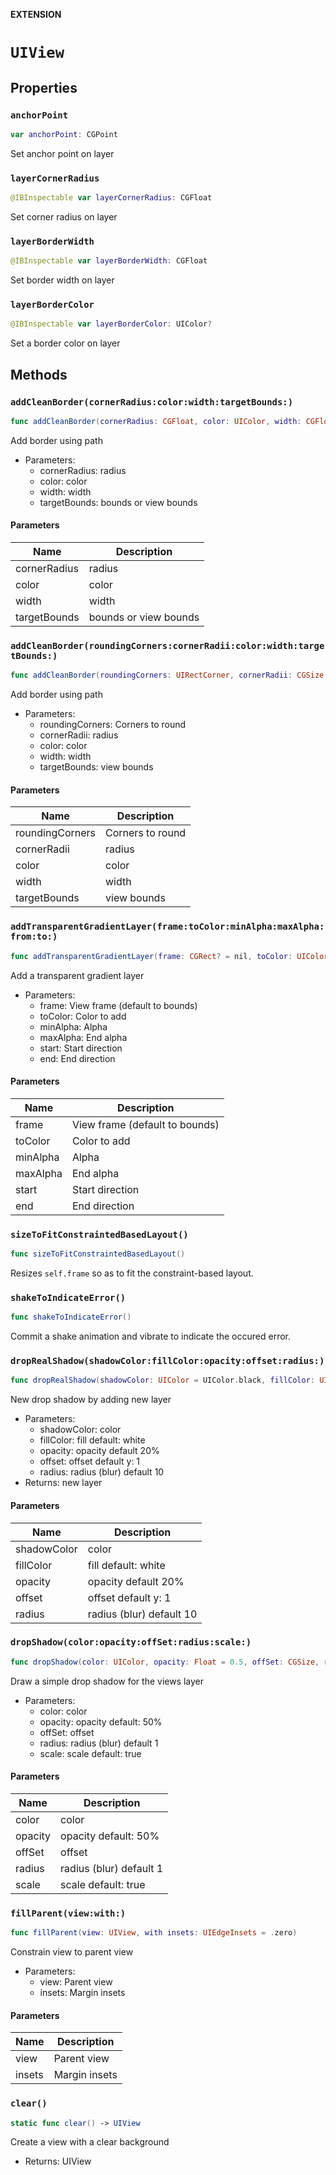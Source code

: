 **EXTENSION**

# `UIView`

## Properties
### `anchorPoint`

```swift
var anchorPoint: CGPoint
```

Set anchor point on layer

### `layerCornerRadius`

```swift
@IBInspectable var layerCornerRadius: CGFloat
```

Set corner radius on layer

### `layerBorderWidth`

```swift
@IBInspectable var layerBorderWidth: CGFloat
```

Set border width on layer

### `layerBorderColor`

```swift
@IBInspectable var layerBorderColor: UIColor?
```

Set a border color on layer

## Methods
### `addCleanBorder(cornerRadius:color:width:targetBounds:)`

```swift
func addCleanBorder(cornerRadius: CGFloat, color: UIColor, width: CGFloat, targetBounds: CGRect?)
```

Add border using path
- Parameters:
  - cornerRadius: radius
  - color: color
  - width: width
  - targetBounds: bounds or view bounds

#### Parameters

| Name | Description |
| ---- | ----------- |
| cornerRadius | radius |
| color | color |
| width | width |
| targetBounds | bounds or view bounds |

### `addCleanBorder(roundingCorners:cornerRadii:color:width:targetBounds:)`

```swift
func addCleanBorder(roundingCorners: UIRectCorner, cornerRadii: CGSize, color: UIColor, width: CGFloat, targetBounds: CGRect?)
```

Add border using path
- Parameters:
  - roundingCorners: Corners to round
  - cornerRadii: radius
  - color: color
  - width: width
  - targetBounds: view bounds

#### Parameters

| Name | Description |
| ---- | ----------- |
| roundingCorners | Corners to round |
| cornerRadii | radius |
| color | color |
| width | width |
| targetBounds | view bounds |

### `addTransparentGradientLayer(frame:toColor:minAlpha:maxAlpha:from:to:)`

```swift
func addTransparentGradientLayer(frame: CGRect? = nil, toColor: UIColor, minAlpha: CGFloat, maxAlpha: CGFloat, from start: GradientLayerChangingDirection, to end: GradientLayerChangingDirection) -> CAGradientLayer
```

Add a transparent gradient layer

- Parameters:
  - frame: View frame (default to bounds)
  - toColor: Color to add
  - minAlpha: Alpha
  - maxAlpha: End alpha
  - start: Start direction
  - end: End direction

#### Parameters

| Name | Description |
| ---- | ----------- |
| frame | View frame (default to bounds) |
| toColor | Color to add |
| minAlpha | Alpha |
| maxAlpha | End alpha |
| start | Start direction |
| end | End direction |

### `sizeToFitConstraintedBasedLayout()`

```swift
func sizeToFitConstraintedBasedLayout()
```

Resizes `self.frame` so as to fit the constraint-based layout.

### `shakeToIndicateError()`

```swift
func shakeToIndicateError()
```

Commit a shake animation and vibrate to indicate the occured error.

### `dropRealShadow(shadowColor:fillColor:opacity:offset:radius:)`

```swift
func dropRealShadow(shadowColor: UIColor = UIColor.black, fillColor: UIColor = UIColor.white, opacity: Float = 0.2, offset: CGSize = CGSize(width: 0.0, height: 1.0), radius: CGFloat = 10) -> CAShapeLayer
```

New drop shadow by adding new layer
- Parameters:
  - shadowColor: color
  - fillColor: fill default: white
  - opacity: opacity default 20%
  - offset: offset default y: 1
  - radius: radius (blur) default 10
- Returns: new layer

#### Parameters

| Name | Description |
| ---- | ----------- |
| shadowColor | color |
| fillColor | fill default: white |
| opacity | opacity default 20% |
| offset | offset default y: 1 |
| radius | radius (blur) default 10 |

### `dropShadow(color:opacity:offSet:radius:scale:)`

```swift
func dropShadow(color: UIColor, opacity: Float = 0.5, offSet: CGSize, radius: CGFloat = 1, scale: Bool = true)
```

Draw a simple drop shadow for the views layer
- Parameters:
  - color: color
  - opacity: opacity default: 50%
  - offSet: offset
  - radius: radius (blur) default 1
  - scale:  scale default: true

#### Parameters

| Name | Description |
| ---- | ----------- |
| color | color |
| opacity | opacity default: 50% |
| offSet | offset |
| radius | radius (blur) default 1 |
| scale | scale default: true |

### `fillParent(view:with:)`

```swift
func fillParent(view: UIView, with insets: UIEdgeInsets = .zero)
```

Constrain view to parent view
- Parameters:
  - view: Parent view
  - insets: Margin insets

#### Parameters

| Name | Description |
| ---- | ----------- |
| view | Parent view |
| insets | Margin insets |

### `clear()`

```swift
static func clear() -> UIView
```

Create a view with a clear background
- Returns: UIView
